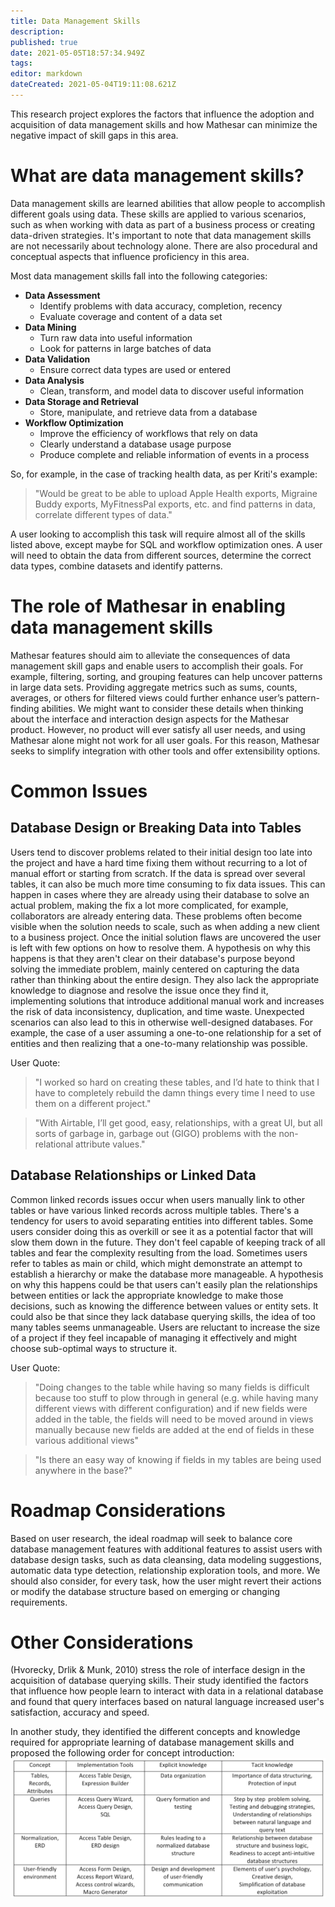 ```yaml
---
title: Data Management Skills
description: 
published: true
date: 2021-05-05T18:57:34.949Z
tags: 
editor: markdown
dateCreated: 2021-05-04T19:11:08.621Z
---
```


This research project explores the factors that influence the adoption and acquisition of data management skills and how Mathesar can minimize the negative impact of skill gaps in this area.

# What are data management skills?
Data management skills are learned abilities that allow people to accomplish different goals using data. These skills are applied to various scenarios, such as when working with data as part of a business process or creating data-driven strategies. It's important to note that data management skills are not necessarily about technology alone. There are also procedural and conceptual aspects that influence proficiency in this area.

Most data management skills fall into the following categories:
* **Data Assessment**
    * Identify problems with data accuracy, completion, recency
    * Evaluate coverage and content of a data set 
* **Data Mining**
    * Turn raw data into useful information
    * Look for patterns in large batches of data
* **Data Validation**
    * Ensure correct data types are used or entered
* **Data Analysis**
    * Clean, transform, and model data to discover useful information
* **Data Storage and Retrieval**
    * Store, manipulate, and retrieve data from a database
* **Workflow Optimization**
    * Improve the efficiency of workflows that rely on data
    * Clearly understand a database usage purpose
    * Produce complete and reliable information of events in a process

So, for example, in the case of tracking health data, as per Kriti's example:
> "Would be great to be able to upload Apple Health exports, Migraine Buddy exports, MyFitnessPal exports, etc. and find patterns in data, correlate different types of data."

A user looking to accomplish this task will require almost all of the skills listed above, except maybe for SQL and workflow optimization ones. A user will need to obtain the data from different sources, determine the correct data types, combine datasets and identify patterns.

# The role of Mathesar in enabling data management skills
Mathesar features should aim to alleviate the consequences of data management skill gaps and enable users to accomplish their goals. For example, filtering, sorting, and grouping features can help uncover patterns in large data sets. Providing aggregate metrics such as sums, counts, averages, or others for filtered views could further enhance user’s pattern-finding abilities. We might want to consider these details when thinking about the interface and interaction design aspects for the Mathesar product.
However, no product will ever satisfy all user needs, and using Mathesar alone might not work for all user goals. For this reason, Mathesar seeks to simplify integration with other tools and offer extensibility options.

# Common Issues
## Database Design or Breaking Data into Tables
Users tend to discover problems related to their initial design too late into the project and have a hard time fixing them without recurring to a lot of manual effort or starting from scratch. If the data is spread over several tables, it can also be much more time consuming to fix data issues.
This can happen in cases where they are already using their database to solve an actual problem, making the fix a lot more complicated, for example, collaborators are already entering data. These problems often become visible when the solution needs to scale, such as when adding a new client to a business project. Once the initial solution flaws are uncovered the user is left with few options on how to resolve them.
A hypothesis on why this happens is that they aren't clear on their database's purpose beyond solving the immediate problem, mainly centered on capturing the data rather than thinking about the entire design. They also lack the appropriate knowledge to diagnose and resolve the issue once they find it, implementing solutions that introduce additional manual work and increases the risk of data inconsistency, duplication, and time waste.
Unexpected scenarios can also lead to this in otherwise well-designed databases. For example, the case of a user assuming a one-to-one relationship for a set of entities and then realizing that a one-to-many relationship was possible.

User Quote:
> "I worked so hard on creating these tables, and I’d hate to think that I have to completely rebuild the damn things every time I need to use them on a different project."

> "With Airtable, I’ll get good, easy, relationships, with a great UI, but all sorts of garbage in, garbage out (GIGO) problems with the non-relational attribute values."

## Database Relationships or Linked Data
Common linked records issues occur when users manually link to other tables or have various linked records across multiple tables. There's a tendency for users to avoid separating entities into different tables. Some users consider doing this as overkill or see it as a potential factor that will slow them down in the future. They don't feel capable of keeping track of all tables and fear the complexity resulting from the load.
Sometimes users refer to tables as main or child, which might demonstrate an attempt to establish a hierarchy or make the database more manageable.
A hypothesis on why this happens could be that users can't easily plan the relationships between entities or lack the appropriate knowledge to make those decisions, such as knowing the difference between values or entity sets. It could also be that since they lack database querying skills, the idea of too many tables seems unmanageable. Users are reluctant to increase the size of a project if they feel incapable of managing it effectively and might choose sub-optimal ways to structure it.

User Quote:
> "Doing changes to the table while having so many fields is difficult because too stuff to plow through in general (e.g. while having many different views with different configuration) and if new fields were added in the table, the fields will need to be moved around in views manually because new fields are added at the end of fields in these various additional views"

> "Is there an easy way of knowing if fields in my tables are being used anywhere in the base?"

# Roadmap Considerations
Based on user research, the ideal roadmap will seek to balance core database management features with additional features to assist users with database design tasks, such as data cleansing, data modeling suggestions, automatic data type detection, relationship exploration tools, and more. We should also consider, for every task, how the user might revert their actions or modify the database structure based on emerging or changing requirements.

# Other Considerations
(Hvorecky, Drlik & Munk, 2010) stress the role of interface design in the acquisition of database querying skills. Their study identified the factors that influence how people learn to interact with data in a relational database and found that query interfaces based on natural language increased user's satisfaction, accuracy and speed. 

In another study, they identified the different concepts and knowledge required for appropriate learning of database management skills and proposed the following order for concept introduction:
![tauevzw.png](/design-assets/tauevzw.png)
